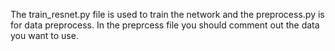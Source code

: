 The train_resnet.py file is used to train the network and the preprocess.py is for data preprocess.
In the preprcess file you should comment out the data you want to use. 
